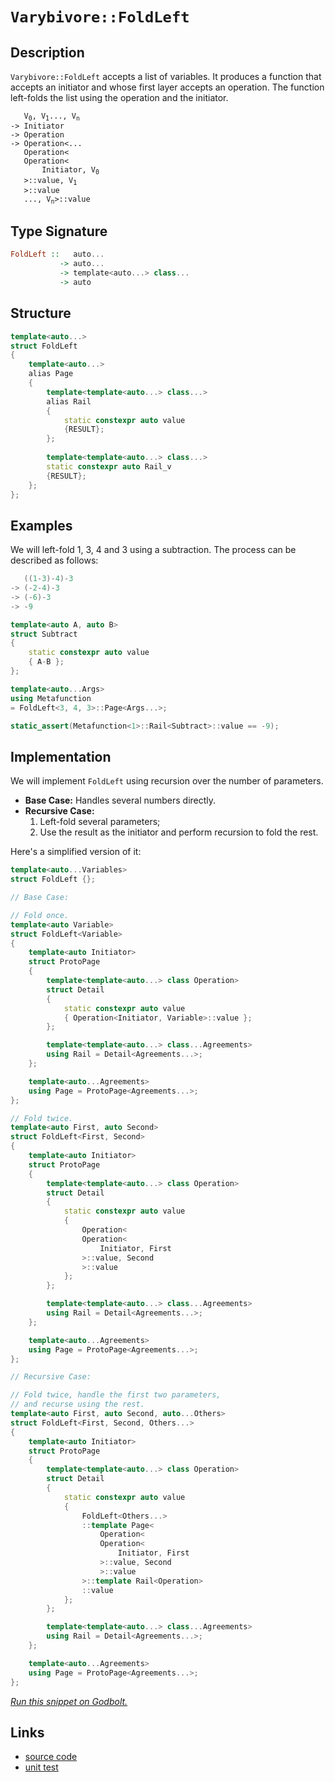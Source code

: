 <!-- Copyright 2024 Feng Mofan
SPDX-License-Identifier: Apache-2.0 -->

# `Varybivore::FoldLeft`

## Description

`Varybivore::FoldLeft` accepts a list of variables.
It produces a function that accepts an initiator and whose first layer accepts an operation.
The function left-folds the list using the operation and the initiator.
<pre><code>   V<sub>0</sub>, V<sub>1</sub>..., V<sub>n</sub>
-> Initiator
-> Operation
-> Operation&lt;...
   Operation&lt;
   Operation&lt;
       Initiator, V<sub>0</sub>
   &gt;::value, V<sub>1</sub>
   &gt;::value
   ..., V<sub>n</sub>&gt;::value</code></pre>

## Type Signature

```Haskell
FoldLeft ::   auto...
           -> auto...
           -> template<auto...> class...
           -> auto
```

## Structure

```C++
template<auto...>
struct FoldLeft
{
    template<auto...>
    alias Page
    {
        template<template<auto...> class...>
        alias Rail
        {
            static constexpr auto value
            {RESULT};
        };
        
        template<template<auto...> class...>
        static constexpr auto Rail_v
        {RESULT};
    };
};
```

## Examples

We will left-fold 1, 3, 4 and 3 using a subtraction.
The process can be described as follows:

```C++
   ((1-3)-4)-3
-> (-2-4)-3
-> (-6)-3
-> -9
```

```C++
template<auto A, auto B>
struct Subtract
{
    static constexpr auto value
    { A-B };
};

template<auto...Args>
using Metafunction 
= FoldLeft<3, 4, 3>::Page<Args...>;

static_assert(Metafunction<1>::Rail<Subtract>::value == -9);
```

## Implementation

We will implement `FoldLeft` using recursion over the number of parameters.

- **Base Case:** Handles several numbers directly.
- **Recursive Case:**
  1. Left-fold several parameters;
  2. Use the result as the initiator and perform recursion to fold the rest.

Here's a simplified version of it:

```C++
template<auto...Variables>
struct FoldLeft {};

// Base Case:

// Fold once.
template<auto Variable>
struct FoldLeft<Variable>
{
    template<auto Initiator>
    struct ProtoPage
    {
        template<template<auto...> class Operation>
        struct Detail
        {
            static constexpr auto value
            { Operation<Initiator, Variable>::value };
        };

        template<template<auto...> class...Agreements>
        using Rail = Detail<Agreements...>;
    };

    template<auto...Agreements>
    using Page = ProtoPage<Agreements...>;
};

// Fold twice.
template<auto First, auto Second>
struct FoldLeft<First, Second>
{
    template<auto Initiator>
    struct ProtoPage
    {
        template<template<auto...> class Operation>
        struct Detail
        {
            static constexpr auto value 
            { 
                Operation<
                Operation<
                    Initiator, First
                >::value, Second
                >::value
            };
        };

        template<template<auto...> class...Agreements>
        using Rail = Detail<Agreements...>;
    };

    template<auto...Agreements>
    using Page = ProtoPage<Agreements...>;
};

// Recursive Case:

// Fold twice, handle the first two parameters,
// and recurse using the rest.
template<auto First, auto Second, auto...Others>
struct FoldLeft<First, Second, Others...>
{
    template<auto Initiator>
    struct ProtoPage
    {
        template<template<auto...> class Operation>
        struct Detail
        {
            static constexpr auto value
            {
                FoldLeft<Others...>
                ::template Page<
                    Operation<
                    Operation<
                        Initiator, First
                    >::value, Second
                    >::value
                >::template Rail<Operation>
                ::value
            };
        };

        template<template<auto...> class...Agreements>
        using Rail = Detail<Agreements...>;
    };

    template<auto...Agreements>
    using Page = ProtoPage<Agreements...>;
};
```

[*Run this snippet on Godbolt.*](https://godbolt.org/#z:OYLghAFBqd5QCxAYwPYBMCmBRdBLAF1QCcAaPECAMzwBtMA7AQwFtMQByARg9KtQYEAysib0QXACx8BBAKoBnTAAUAHpwAMvAFYTStJg1DIApACYAQuYukl9ZATwDKjdAGFUtAK4sGIAGxcpK4AMngMmAByPgBGmMQSGgAcpAAOqAqETgwe3r4BQemZjgJhEdEscQlcybaY9iUMQgRMxAS5Pn6BdQ3Zza0EZVGx8YkpCi1tHfndEwNDFVVjAJS2qF7EyOwcBJgsqQa7JgDMbkxeRAB01wBqrXhMMfQKJ9gmGgCCE8ReDgDUADFPOgQpgqAQ/iYAOxWKEAEROVk%2B7w%2BAHpUX8LEwlH8zkoQCiUejAcC/gItpcUbt9odMCczhdUH87sQHk86cc3p9vr8IUDaCCwQR6Sy2fRXoSYSi/jK/tSDkwjqdzkQ/gBJBhZRUkCWfWV/Hn/ZTEVBEZRMYB0vWy6FIj76/Xy2n0p2KjkMq7XV5/ZAGBQKP4AeVS8UV2V19odMsNELhmBadGlUchUutydlc0cyB9AgmmFUqWIfxVTIAbmIvFbI%2BmZbagyHiGGBPSNVqiGRmfdHuLOSAQOXvJgUwjjnb09CR3ak1HXUq3LP3SXrpTOT6/Qplx9gMRMHtGAQXpzpw6vJkjH8AEpMOiQ45wv5xhO0elbnd7wQbr1H0fHieIwlpnKewKnOS7XK%2Bu5sB%2BEb6qe4TAH85qWre97GqaqBIe6EHvgey4Sj%2ByLwv%2ByKfMS/LoHKADueAUlSwHOsqjKAngxATKQxZMUImBoAw6ARjGJICqC4L0gCLFsX8XE8XxR6EWOsoLvSJbqpqjjasQMEZgQPxGiaZoWlW%2Bq2sejr0W6LpmaBjJ4auvrYgGwaho0mlRgJj7Xs%2BgFGam1Y1pmNE5gweYFkWykDpWkJecmdYmTWMqOY2zmnLFcUJU2DD0ilcWyq2antuxYmscKUVxa8fbhZg7FSQIfElTWZX9hWhnZX%2BBG%2Bd5k4Ae1CmWe6imMZ6K7YGu9mbtukH7oeXLdTKcHnleN4nPe7mJqc2FQbhX5vG1HXER8x79R6qBjW%2BG1Tcec0IZhKGIXpGEGS%2B404Z%2BQ17a1U6kRiF7cRsmSlkOeLsF1ZGkgQ1FbOxCCGOg9ByggQ40EVVFMqkrSsPG8QKKQRIYtDfw7sgv1DpdcNDjuEyUp8h3KYVEnKdVvHsWBlyBgQ8Osfx2m8oJgoiactMEFV3E1exrPsy9EbGYB1NMblDzti5Bpc7p6GYb%2BPnpodMuDd6dn%2BvWTnhrJM1Kzpsbxh5WVSyb%2Br%2BdmPHBYWHGqhVWXefJ2WyuRwnCqcYuYzZ02e/qfYLohD3JXVntpUlbhu9lMdG3HUfBzKcvqQV4nFTbLW9o1g5C9J8elXnrsp1GDVhwtz5%2Bw26WK575VNcXw57eORFtVlWu9Up1lbSN/onRN0HG%2BmJPVzdK012462TYHbc2h3H2%2Bdrx3gU9Z2KyT11LbdqsRzPG9z1tb1L8DABUl9X9fqJElfAAq2BCPfV%2B36R18f%2Bfb/7ciZjHOEvovBYFvG4HiWxUgHkllTHuA0mQfCZkxKwxsBJCC8DEbSTAHCSg9krMM9tcy7BCs7MszdAJ1g%2BAAWgsK3TuZ8SIfFXpuYgwBzqfBJgAWQtlQLwDAHDZEivtO8PMfb0mOOxaQfxjgNTVmtZhEtvzLztgAfXsvEAgEBOEtG4bw2OXAGrV3pKg9BjYsGlyaihXeFCACcyxEQcFWLQTgABWXgfgOBaFIKgTgcdLDWANOsTYQ5zDHB4KQAgmh7GrAANYgCcZIS4GhJBcChMcDQTiNBmH8P4MwSQUiOI4JIXgLBEgaFIG4jxXiOC8AUCAUp4T3H2NIHAWAMBEAgHWAQVIFxyCUDQPsOg8RIjo04KoJI/gKH%2BEkH8YAyBsxSEuGYXgmB8DtjwOgPQ/BBAiDEOwKQMhBCKBUOoBppBdBBEoo2VInAeAOOca4iJnjOCBguF0iEqAqB/FGeMyZ0zZl/HmWYP4EAPD9PoEWYJXBli8HqVoVYEAkB9NSAMsgFAICIuRSAYAUgzB8DoLsVilAYgPJiOEVoABPa5vASXMGIGSwMMRtDcXqaEvpG1AwMFoBSk5WAYheGAGcWgtAancF4FgFghhgDiG5SxJleB/rCo8fmH6uxKXkEEPUB5tA8AxEbLSjwWAHnaTwMUkVpB/rEBiBkTAcZxVGC1UYCJqwqAGBYTcPAmBKKOTcaEzZwhRDiD2b6w5agHlnP0BKlA1hrD6G1TUyAqxUAQOyMKihEwZJwlML4ywZgKnmtZFgONEBVh2Flc4CArhph%2BCCKEcIwxKijEKBkLIAhK16CKM2hgCwRjVB6KWpokx2ieE6HoEtfCBD9DaF2%2BtPa5hTCHfkIIs7Bi1sWA24tAStgSFuRwFxZSHmVM%2BWMiZUyZlzPiYCiAuBCAkEhH/SF0LHWrHhkwLACQi2kBiZIY4lwrHHChJIRJZhJD%2BA0Gk/wVj9CcEKaQYpITLiBH8EkKxSQuD%2BDiVwJxv7/B7pOZU6ptSwmOqaa0%2BF7SXndNReisFQy2CcFaCwUsUIKFMBGueLgVjLhcASUslZJA1kbNkNsgN0gg1KBDSc3QOKLlMCuSK7du7ym8Eqc8zpFwyQfPo4x5jrGELsc4wkoFIKkVgtvccMwULCMNLhQi1AoL4g9LRbZ4zoxNNMbskYdjNRcW0HxTUiARKTnUvJaqoLtL6WMocKq1l%2B52WcoeTyvlAqhWqrFRKqVHj8AE0cPKh5SrCYqtNeEXY%2BSPFap1eS/V2wPFGpNaE81lqlA2rS/BIjzqLQKDdR6r1qrfVCd2SJ2QwbjkeMk%2BGh1marCWBjTEQtCak25k4Kmgg6aJvWBzUpvNazMCzd7WOvw5beKturbxKdSxG3FGyEdtITbGinYbbtxoE7B15CrQ9voA67szoHVdpdn2t1rA2JuyFkGd33Nw5wYsxAGNMZY%2B53THGuMaCBVe9spn72WdhU%2BzAL7RjvvydB2DHHElQkw1CFJkggOTKCIpx5VTbAEZhY05pbSOmvIc1RwZwyOD0Z%2BSwBQpZsylj07SCYPHr35oE1s/1/X9nyDE8NnQIAxHSdkzckHCn91PPI28jTUPef88F8Lt0ExDNOeRaZ44FnGfWZQGbsF7O7ejAF6kVISihdWKUSLggKi9cibxZjQlxLSW0pC8HulDKmVRds2yjlXKMuYF5fysQyXTWpbtVV0VMq%2BE5ZOXli42xQlFY1ScsruqyWVcNayWrvB6tWqa3alrVm%2BAuo6%2B6z1IZvW8F69LiQA2Dny9DUrsbxgo1TbKztxNjRhWojTZGrNFh1ueM2wW%2BAxb6h9pcId%2Bdr2a3lG7W2m7l3t8H4u6UFd%2B/F3r7209n7V/HsffP9Okd33j%2BLof3vp/wOFAbt2fJsHFSIcecpk%2BcBc/h3dLgvdkdeNwU70rdH1SBn1X1KBt0CcQAzAONjhjgnF0kklQNMCoREMcMAC6cak6l4DP0nEf0nEkhMkrFJArEUk/0uAxF8ljh/8lNOAH0rNt1FkiCOC6drdVhzVMhnBJAgA%3D%3D)

## Links

- [source code](../../../../conceptrodon/varybivore/fold_left.hpp)
- [unit test](../../../../tests/unit/varybivore/fold_left.test.hpp)
